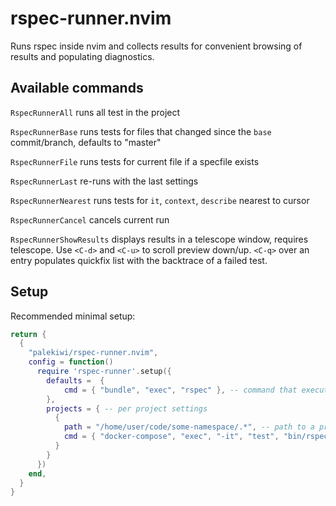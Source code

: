 # rspec-runner.nvim

Runs rspec inside nvim and collects results for convenient browsing of results and populating diagnostics.

## Available commands
`RspecRunnerAll`  runs all test in the project

`RspecRunnerBase` runs tests for files that changed since the `base` commit/branch, defaults to "master"

`RspecRunnerFile` runs tests for current file if a specfile exists

`RspecRunnerLast` re-runs with the last settings

`RspecRunnerNearest` runs tests for `it`, `context`, `describe` nearest to cursor

`RspecRunnerCancel` cancels current run

`RspecRunnerShowResults` displays results in a telescope window, requires telescope. Use `<C-d>` and `<C-u>` to scroll preview down/up. `<C-q>` over an entry populates quickfix list with the backtrace of a failed test.

## Setup
Recommended minimal setup:

```lua
return {
  {
    "palekiwi/rspec-runner.nvim",
    config = function()
      require 'rspec-runner'.setup({
        defaults =  {
            cmd = { "bundle", "exec", "rspec" }, -- command that executes rspec
        },
        projects = { -- per project settings
          {
            path = "/home/user/code/some-namespace/.*", -- path to a project, must be a lua pattern
            cmd = { "docker-compose", "exec", "-it", "test", "bin/rspec" }, -- command
          }
        }
      })
    end,
  }
}
```

